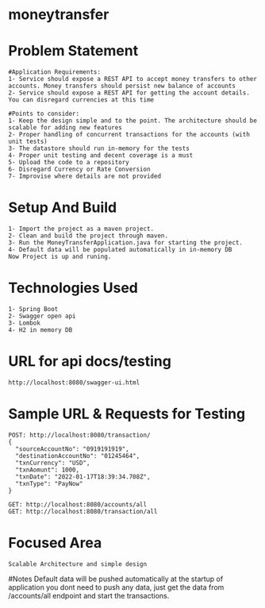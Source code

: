 # moneytransfer
# Problem Statement
    #Application Requirements:
    1- Service should expose a REST API to accept money transfers to other accounts. Money transfers should persist new balance of accounts
    2- Service should expose a REST API for getting the account details. You can disregard currencies at this time
    
    #Points to consider:
    1- Keep the design simple and to the point. The architecture should be scalable for adding new features
    2- Proper handling of concurrent transactions for the accounts (with unit tests)
    3- The datastore should run in-memory for the tests
    4- Proper unit testing and decent coverage is a must
    5- Upload the code to a repository
    6- Disregard Currency or Rate Conversion
    7- Improvise where details are not provided
     
# Setup And Build
    1- Import the project as a maven project.
    2- Clean and build the project through maven.
    3- Run the MoneyTransferApplication.java for starting the project.
    4- Default data will be populated automatically in in-memory DB
    Now Project is up and runing.
# Technologies Used

    1- Spring Boot
    2- Swagger open api
    3- Lombok
    4- H2 in memory DB

# URL for api docs/testing
    http://localhost:8080/swagger-ui.html
# Sample URL & Requests for Testing
    
    POST: http://localhost:8080/transaction/
    {
      "sourceAccountNo": "0919191919",
      "destinationAccountNo": "01245464",
      "txnCurrency": "USD",
      "txnAomunt": 1000,
      "txnDate": "2022-01-17T18:39:34.708Z",
      "txnType": "PayNow"
    }
    
    GET: http://localhost:8080/accounts/all
    GET: http://localhost:8080/transaction/all
    
# Focused Area
    Scalable Architecture and simple design
#Notes
    Default data will be pushed automatically at the startup of application
    you dont need to push any data, just get the data from /accounts/all
    endpoint and start the transactions.